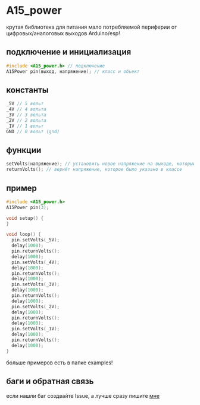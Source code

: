 # A15_power
крутая библиотека для питания мало потребляемой периферии от цифровых/аналоговых выходов Arduino/esp!
## подключение и инициализация
```cpp
#include <A15_power.h> // подключение
A15Power pin(выход, напряжение); // класс и обьект
```
## константы
```cpp
_5V // 5 вольт
_4V // 4 вольта
_3V // 3 вольта
_2V // 2 вольта
_1V // 1 вольт
GND // 0 вольт (gnd)
```
## функции
```cpp
setVolts(напряжение); // установить новое напряжение на выходе, который был указан в классе
returnVolts(); // вернёт напряжение, которое было указано в классе
```
## пример
```cpp
#include <A15_power.h>
A15Power pin(3);

void setup() {
}

void loop() {
  pin.setVolts(_5V);
  delay(1000);
  pin.returnVolts();
  delay(1000);
  pin.setVolts(_4V);
  delay(1000);
  pin.returnVolts();
  delay(1000);
  pin.setVolts(_3V);
  delay(1000);
  pin.returnVolts();
  delay(1000);
  pin.setVolts(_2V);
  delay(1000);
  pin.returnVolts();
  delay(1000);
  pin.setVolts(_1V);
  delay(1000);
  pin.returnVolts();
  delay(1000);
}
```
больше примеров есть в папке examples!
## баги и обратная связь
если нашли баг создвайте Issue, а лучше сразу пишите [мне](https://t.me/AWNDtop)
